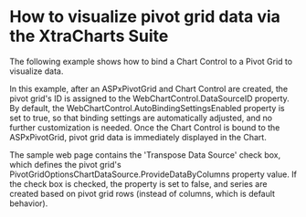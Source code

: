 # How to visualize pivot grid data via the XtraCharts Suite


<p>The following example shows how to bind a Chart Control to a Pivot Grid to visualize data.</p><p>In this example, after an ASPxPivotGrid and Chart Control are created, the pivot grid's ID is assigned to the WebChartControl.DataSourceID property. By default, the WebChartControl.AutoBindingSettingsEnabled property is set to true, so that binding settings are automatically adjusted, and no further customization is needed.  Once the Chart Control is bound to the ASPxPivotGrid, pivot grid data is immediately displayed in the Chart.</p><p>The sample web page contains the 'Transpose Data Source' check box, which defines the pivot grid's PivotGridOptionsChartDataSource.ProvideDataByColumns property value. If the check box is checked, the property is set to false, and series are created based on pivot grid rows (instead of columns, which is default behavior).</p>

<br/>


